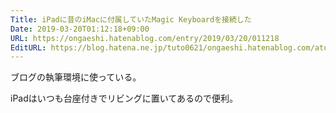```yaml
---
Title: iPadに昔のiMacに付属していたMagic Keyboardを接続した
Date: 2019-03-20T01:12:18+09:00
URL: https://ongaeshi.hatenablog.com/entry/2019/03/20/011218
EditURL: https://blog.hatena.ne.jp/tuto0621/ongaeshi.hatenablog.com/atom/entry/17680117126996303817
---
```


ブログの執筆環境に使っている。

iPadはいつも台座付きでリビングに置いてあるので便利。
